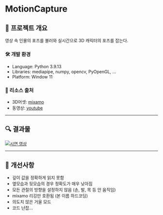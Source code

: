 # MotionCapture

## 📌 프로젝트 개요
영상 속 인물의 포즈를 불러와 실시간으로 3D 캐릭터의 포즈를 잡는다.


### 🛠 개발 환경
- Language: Python 3.9.13
- Libraries: mediapipe, numpy, opencv, PyOpenGL, ...
- Platform: Window 11

### 🔗 리소스 출처
- 3D어셋: [mixamo](https://www.mixamo.com/#/)
- 동영상: [youtube](https://www.youtube.com/shorts/yDmeZCPYNZ8)

---

## 🔍 결과물

[![시연 영상](https://img.youtube.com/vi/_EFuHFMcCv8/0.jpg)](https://www.youtube.com/watch?v=_EFuHFMcCv8)

---

## 🔧 개선사항
- 깊이 값을 정확하게 읽지 못함
- 옆모습과 뒷모습의 경우 정확도가 매우 낮아짐
- 모든 관절의 방향을 설정하지 않음 (손, 발, 목 등 안 움직임)
- mixamo 리깅만 호환됨 (본 이름 하드코딩)
- 의도치 않은 거울 모드
- 코드 난잡...
